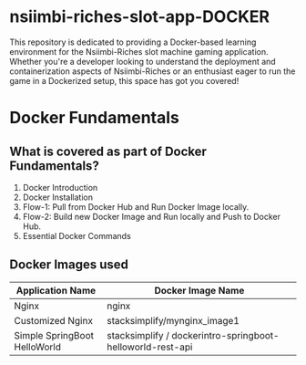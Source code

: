 # nsiimbi-riches-slot-app-DOCKER
This repository is dedicated to providing a Docker-based learning environment for the Nsiimbi-Riches slot machine gaming application. Whether you're a developer looking to understand the deployment and containerization aspects of Nsiimbi-Riches or an enthusiast eager to run the game in a Dockerized setup, this space has got you covered!

# Docker Fundamentals

## What is covered as part of Docker Fundamentals?
1. Docker Introduction
2. Docker Installation
3. Flow-1: Pull from Docker Hub and Run Docker Image locally.
4. Flow-2: Build new Docker Image and Run locally and Push to Docker Hub.
5. Essential Docker Commands

## Docker Images used
| Application Name                 | Docker Image Name                          |
| ------------------------------- | --------------------------------------------- |
|  Nginx  | nginx |
| Customized Nginx  | stacksimplify/mynginx_image1 |
| Simple SpringBoot HelloWorld | stacksimplify / dockerintro-springboot-helloworld-rest-api |

